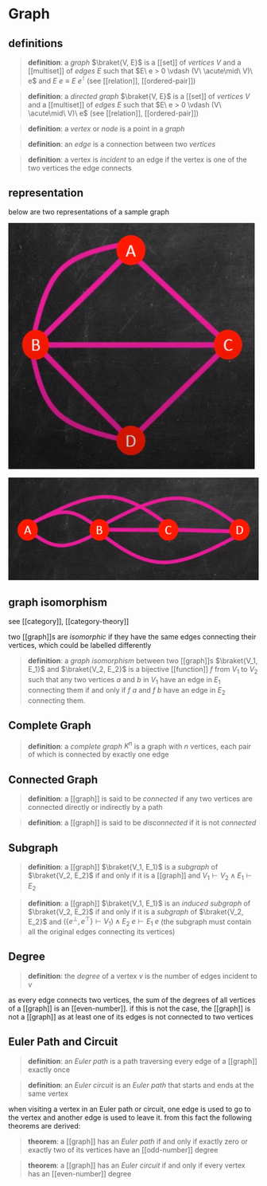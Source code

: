 # Graph

## definitions

> **definition**: a _graph_ $\braket{V, E}$ is a [[set]] of _vertices_ $V$ and a [[multiset]] of _edges_ $E$ such that $E\ e > 0 \vdash (V\ \acute\mid\ V)\ e$ and $E\ e \equiv E\ e^\intercal$ (see [[relation]], [[ordered-pair]])

> **definition**: a _directed graph_ $\braket{V, E}$ is a [[set]] of _vertices_ $V$ and a [[multiset]] of _edges_ $E$ such that $E\ e > 0 \vdash (V\ \acute\mid\ V)\ e$ (see [[relation]], [[ordered-pair]])

> **definition**: a _vertex_ or _node_ is a point in a _graph_

> **definition**: an _edge_ is a connection between two _vertices_

> **definition**: a vertex is _incident_ to an edge if the vertex is one of the two vertices the edge connects

## representation

below are two representations of a sample graph

![](20220718021503.png)

![](20220718021524.png)

## graph isomorphism

see [[category]], [[category-theory]]

two [[graph]]s are _isomorphic_ if they have the same edges connecting their vertices, which could be labelled differently

> **definition**: a _graph isomorphism_ between two [[graph]]s $\braket{V_1, E_1}$ and $\braket{V_2, E_2}$ is a bijective [[function]] $f$ from $V_1$ to $V_2$ such that any two vertices $a$ and $b$ in $V_1$ have an edge in $E_1$ connecting them if and only if $f\ a$ and $f\ b$ have an edge in $E_2$ connecting them.

## Complete Graph

> **definition**: a _complete graph_ $K^n$ is a graph with $n$ vertices, each pair of which is connected by exactly one edge

## Connected Graph

> **definition**: a [[graph]] is said to be _connected_ if any two vertices are connected directly or indirectly by a path

> **definition**: a [[graph]] is said to be _disconnected_ if it is not _connected_

## Subgraph

> **definition**: a [[graph]] $\braket{V_1, E_1}$ is a _subgraph_ of $\braket{V_2, E_2}$ if and only if it is a [[graph]] and $V_1 \vdash V_2 \land E_1 \vdash E_2$

> **definition**: a [[graph]] $\braket{V_1, E_1}$ is an _induced subgraph_ of $\braket{V_2, E_2}$ if and only if it is a _subgraph_ of $\braket{V_2, E_2}$ and $(\lbrace e^\bot, e^\top \rbrace \vdash V_1) \land E_2\ e \vdash E_1\ e$ (the subgraph must contain all the original edges connecting its vertices)

## Degree

> **definition**: the _degree_ of a vertex $v$ is the number of edges incident to $v$

as every edge connects two vertices, the sum of the degrees of all vertices of a [[graph]] is an [[even-number]]. if this is not the case, the [[graph]] is not a [[graph]] as at least one of its edges is not connected to two vertices

## Euler Path and Circuit

> **definition**: an _Euler path_ is a path traversing every edge of a [[graph]] exactly once

> **definition**: an _Euler circuit_ is an _Euler path_ that starts and ends at the same vertex

when visiting a vertex in an Euler path or circuit, one edge is used to go to the vertex and another edge is used to leave it. from this fact the following theorems are derived:

> **theorem**: a [[graph]] has an _Euler path_ if and only if exactly zero or exactly two of its vertices have an [[odd-number]] degree

> **theorem**: a [[graph]] has an _Euler circuit_ if and only if every vertex has an [[even-number]] degree
